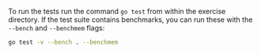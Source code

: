 To run the tests run the command `go test` from within the exercise directory.
If the test suite contains benchmarks, you can run these with the `--bench` and `--benchmem`
flags:

```sh
go test -v --bench . --benchmem
```
